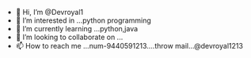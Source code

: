 - 👋 Hi, I’m @Devroyal1
- 👀 I’m interested in ...python programming
- 🌱 I’m currently learning ...python,java
- 💞️ I’m looking to collaborate on ...
- 📫 How to reach me ...num-9440591213....throw mail...@devroyal1213

<!---
Devroyal1/Devroyal1 is a ✨ special ✨ repository because its `README.md` (this file) appears on your GitHub profile.
You can click the Preview link to take a look at your changes.
--->
